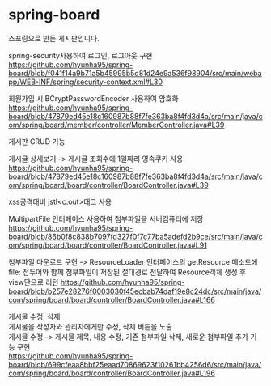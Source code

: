 # spring-board
스프링으로 만든 게시판입니다.

spring-security사용하여 로그인, 로그아웃 구현
https://github.com/hyunha95/spring-board/blob/f041f14a9b71a5b45995b5d81d24e9a536f98904/src/main/webapp/WEB-INF/spring/security-context.xml#L30

회원가입 시 BCryptPasswordEncoder 사용하여 암호화
https://github.com/hyunha95/spring-board/blob/47879ed45e18c160987b88f7fe363ba8f4fd3d4a/src/main/java/com/spring/board/member/controller/MemberController.java#L39

게시판 CRUD 기능

게시글 상세보기 -> 게시글 조회수에 1일짜리 영속쿠키 사용
https://github.com/hyunha95/spring-board/blob/47879ed45e18c160987b88f7fe363ba8f4fd3d4a/src/main/java/com/spring/board/board/controller/BoardController.java#L39

xss공격대비 jstl<c:out>태그 사용

MultipartFile 인터페이스 사용하여 첨부파일을 서버컴퓨터에 저장
https://github.com/hyunha95/spring-board/blob/86b0f8c838b7097fd327f0f7c77ba5adefd2b9ce/src/main/java/com/spring/board/board/controller/BoardController.java#L91

첨부파일 다운로드 구현 -> ResourceLoader 인터페이스의 getResource 메소드에 file: 접두어와 함께 첨부파일이 저장된 절대경로 전달하여 Resource객체 생성 후 view단으로 리턴 
https://github.com/hyunha95/spring-board/blob/b257e28276f0003030f45ecbab74daf19e8c24dc/src/main/java/com/spring/board/board/controller/BoardController.java#L166   
   
   
게시물 수정, 삭제   
게시물을 작성자와 관리자에게만 수정, 삭제 버튼을 노출   
게시물 수정 -> 게시물 제목, 내용 수정, 기존 첨부파일 삭제, 새로운 첨부파일 추가 기능 구현   
https://github.com/hyunha95/spring-board/blob/699cfeaa8bbf25eaad70869623f10261bb4256d6/src/main/java/com/spring/board/board/controller/BoardController.java#L196




